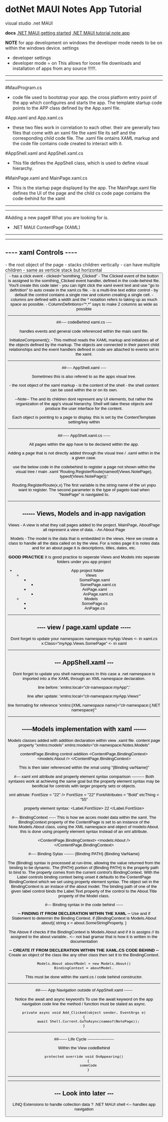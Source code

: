 # dotNet MAUI Notes App Tutorial

visual studio 
.net MAUI 

**docs** 
[.NET MAUI getting started](https://docs.microsoft.com/en-us/dotnet/maui/get-started/first-app?tabs=vswin&pivots=devices-windows)
[.NET MAUI tutorial note app](https://docs.microsoft.com/en-us/dotnet/maui/tutorials/notes-app/)


**NOTE**
for app development on windows the developer mode needs to be on within the windows device.
settings
 - developer settings
 - developer mode = on
This allows for loose file downloads and installation of apps from any source !!!!!!.



---------------------------
---------------------------

#MauiProgram.cs
 - code file used to bootstrap your app. the cross platform entry point of the app which configuires and starts the app. The template startup code points to the APP class defined by the App.xaml file.


#App.xaml and App.xaml.cs
- these two files work in correlation to each other. their are generally two files that come with an xaml file the xaml file its self and the corresponding child code file. The .xaml file ontains XAML markup and the code file contains code created to interact with it.

#AppShell.xaml and AppShell.xaml.cs
 - This file defines the AppShell class, which is used to define visual hierarchy.

#MainPage.xaml and MainPage.xaml.cs
 - This is the startup page displayed by the app. The MainPage.xaml file defines the UI of the page and the child cs code page contains the code-behind for the xaml



------------------------
------------------------


#Adding a new page#
What you are looking for is.
- .NET MAUI ContentPage (XAML)



------------------------
------------------------
---- xaml Controls ----
----------

<content page>   
	- the root object of the page
<VerticleStackLayout>
	- stacks children vertically 
	- can have multiple children 

<HorizontalAStackLayout>
	- same as verticle stack but horizontal
<image>
<label>
<button>
	- has a click event 
	- clicked="somthing_Clicked"
	- The Clicked event of the button is assigned to the somthing_Clicked event handler, defined in the code-behind file. You'll create this code later
	- you can right click the xaml event text and use "go to definition" to auto create in the xaml.cs file.

<Editor>
	- is a multi-line text editor control
<grid>
	- by default the <grid> control contains a single row and column creating a single cell.
	- columns are defined with a width and the * notaition refers to taking up as much space as possible. 
	- ColumnDefintions="*,*" says to make 2 columns as wide as possible




---
##---- codeBehind xaml.cs  ----


handles events and general code referenced within the main xaml file.

InitializeComponent();
	- This method reads the XAML markup and initializes all of the objects defined by the markup. The objects are connected in their parent child relationships and the event handlers defined in code are attached to events set in the xaml.





---
##---- AppShell.xaml ----

Sometimes this is also refered to as the apps visual tree.

<Shell> 
	- the root object of the xaml markup
<TabBar>
	- is the content of the shell
<ShellContent>
	- the shell content can be used within the <TabBar> or on its own.

--Note--
The <TabBar> and its children dont represent any UI elements, but rather the organization of the app's visual hierarchy. Shell will take these objects and produce the user interface for the content.

Each <ShellContent> object is pointing to a page to display. this is set by the ContentTemplate setting/key within <ShellContent> 


---
##----- AppShell.xaml.cs -----

All pages within the app have to be declared within the app.

Adding a page that is not directly added through the visual tree / .xaml within <TabBar> in the a given case.

use the below code in the codebehind to register a page not shown within the visual tree / main .xaml
	'Routing.RegisterRoute(nameof(Views.NotePage), typeof(Views.NotePage));'

Routing.RegisterRoute(x,x)
	The first variable is the string name of the uri yopu want to register.
	The second parameter is the type of pageto load when "NotePage" is navigated to.




---
## ------ Views, Models and in-app navigation


Views 
	- A view is what they call pages added to the project. MainPage, AboutPage all represent a view of data.
	- An About Page 

Models
	- The model is the data that is embedded in the views. Here we create a class to handle all the data called on by the view. For a notes page it is notes data and for an about page it is descriptions, titles, dates, etc.


**GOOD PRACTICE**
It is good practice to seperate Views and Models into seperate folders under you app project


- App project folder  
	- Views
		- SomePage.xaml
			- SomePage.xaml.cs
		- AnPage.xaml
			- AnPage.xaml.cs
	- Models
		- SomePage.cs
		- AnPage.cs


---
## ---- view / page.xaml update  -----

Dont forget to update your namespaces
namespace myApp.Views   <- in xaml.cs
x:Class="myApp.Views.SomePage"   <- in xaml


---
## --- AppShell.xaml ---

Dont forget to update you shell namespaces
In this case a .net namespace is imported into a the XAML through an XML namespace declaration.

line before:
'xmlns:local="clr-namespace:myApp";'

line after update:
'xmlns:local="clr-namespace:myApp.Views"'

line formating for reference
'xmlns:{XML namespace name}="clr-namespace:{.NET namespace}"'



---
## -----Models implementation with xaml ------

Models classes added with addition declaration within view .xaml file.
content page property "xmlns:models"
	xmlns:models="clr-namespace:Notes.Models" 

contentPage.Binding control addition
	<ContentPage.BindingContext>
		<models:About />
	</ContentPage.BindingContext>
    
This is then later referenced within the xmal using "{Binding varName}"



#--- xaml xml attribute and property element syntax comparison ---------
Both syntaxes work at achieving the same goal but the property element syntax may be benificial for controls with larger property sets or objects.

xml attriute:
	<Label> FontSize = "22" />
	<Label> FontSize = "22" FontAttributes = "Bold" etcThing = "55"

property element syntax:
	<Label>
		<Label.FontSize>
			22
		</Label.FontSize>
	</Label>


#--- BindingContext -----
This is how we acces model data within the xaml.
The BindingContext property of the ContentPage is set to an instance of the Note.Models.About class, using the XML namespace and object of models:About. this is done using property element syntax instead of an xml attribute.

<ContentPage.BindingContext>
        <models:About />
</ContentPage.BindingContext>


#---- Binding Sytax -------
{Binding PATH}
{Binding VarName}

The {Binding} syntax is processed at run-time, allowing the value returned from the binding to be dynamic.
The {PATH} portion of {Binding PATH} is the property path to bind to. The property comes from the current control's BindingContext. With the Label controls binding context being unset it defaults to the ContentPage BindingContext which we set using property element syntax.
The object set in the BindingContext is an instace of the about model. The binding path of one of the given label control binds the Label.Text property of the control to the About.Title property of the Model class.


#--- Binding syntax in the code behind -----

**-- FINDING IT FROM DECLERATION WITHIN THE XAML --**
Use and if Statement to determin the Binding Context.
	if (BindingContext is Models.About about){
		string x = about.SomeStringProperty.
	}

The Above if checks if the BindingContext is Models.About and if it is assigns
        // its assigned to the about variable..    <-- not bad gramar that is how it is written in the documentation

**-- CREATE IT FROM DECLERATION WITHIN THE XAML.CS CODE BEHIND --**
Create an object of the class like any other class then set it to the BindingContext.

	Models.About aboutModel = new Models.About()
	BindingContext = aboutModel.

This must be done within the xaml.cs / code behind constructor.





---
##----- App Navigation outside of AppShell.xaml ------


Notice the await and async keyword's
To use the await keyword on the app navigation code line the method / function must be stated as async.

	private async void Add_Clicked(object sender, EventArgs e)
	{
        await Shell.Current.GoToAsync(nameof(NotePage));
	}





---
##------ Life Cycle -------------------

Within the View codeBehind

	protected override void OnAppearing()
    	{
		someCode
    	}




---
---
## --- Look into later ---

LINQ Extensions to handle collection data ?
.NET MAUI shell <-- handles app navigation

